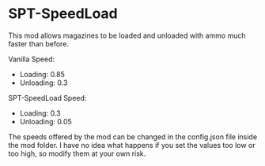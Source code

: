# SPT-SpeedLoad

This mod allows magazines to be loaded and unloaded with ammo much faster than before.

Vanilla Speed:

-   Loading: 0.85
-   Unloading: 0.3

SPT-SpeedLoad Speed:

-   Loading: 0.3
-   Unloading: 0.05

The speeds offered by the mod can be changed in the config.json file inside the mod folder.
I have no idea what happens if you set the values too low or too high, so modify them at your own risk.
